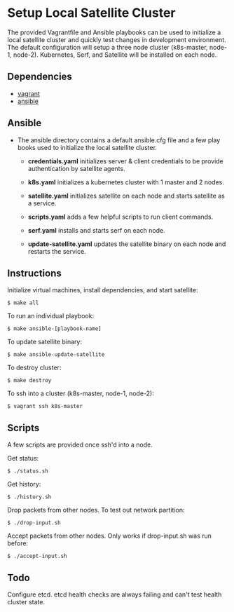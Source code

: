 # Setup Local Satellite Cluster

The provided Vagrantfile and Ansible playbooks can be used to initialize a
local satellite cluster and quickly test changes in development environment.
The default configuration will setup a three node cluster 
(k8s-master, node-1, node-2). Kubernetes, Serf, and Satellite will be installed
on each node.

## Dependencies
*   [vagrant](https://www.vagrantup.com/)
*   [ansible](https://www.ansible.com/)

## Ansible

*   The ansible directory contains a default ansible.cfg file and a few play books
    used to initialize the local satellite cluster.

    -   **credentials.yaml** initializes server & client credentials to be provide
        authentication by satellite agents.

    -   **k8s.yaml** initializes a kubernetes cluster with 1 master and 2 nodes.

    -   **satellite.yaml** initializes satellite on each node and starts satellite
        as a service.

    -   **scripts.yaml** adds a few helpful scripts to run client commands.

    -   **serf.yaml** installs and starts serf on each node.

    -   **update-satellite.yaml** updates the satellite binary on each node and 
        restarts the service.


## Instructions

Initialize virtual machines, install dependencies, and start satellite:
```console
$ make all
```

To run an individual playbook:
```console
$ make ansible-[playbook-name]
```

To update satellite binary:
```console
$ make ansible-update-satellite
```

To destroy cluster:
```console
$ make destroy
```

To ssh into a cluster (k8s-master, node-1, node-2):
```console
$ vagrant ssh k8s-master
```

## Scripts

A few scripts are provided once ssh'd into a node.

Get status:
```console
$ ./status.sh
```

Get history:
```console
$ ./history.sh
```

Drop packets from other nodes. To test out network partition:
```console
$ ./drop-input.sh
```

Accept packets from other nodes. Only works if drop-input.sh was run before:
```console
$ ./accept-input.sh
```

## Todo

Configure etcd. etcd health checks are always failing and can't test health
cluster state.